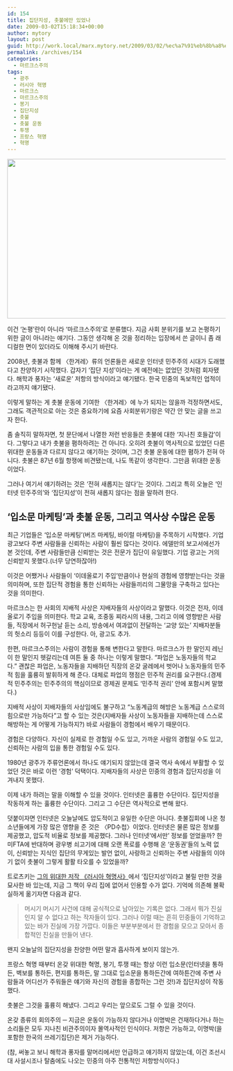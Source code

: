 ```yaml
---
id: 154
title: 집단지성, 촛불에만 있었나
date: 2009-03-02T15:18:34+00:00
author: mytory
layout: post
guid: http://work.local/marx.mytory.net/2009/03/02/%ec%a7%91%eb%8b%a8%ec%a7%80%ec%84%b1-%ec%b4%9b%eb%b6%88%ec%97%90%eb%a7%8c-%ec%9e%88%ec%97%88%eb%82%98/
permalink: /archives/154
categories:
  - 마르크스주의
tags:
  - 광주
  - 러시아 혁명
  - 마르크스
  - 마르크스주의
  - 봉기
  - 집단지성
  - 촛불
  - 촛불 운동
  - 투쟁
  - 프랑스 혁명
  - 혁명
---
```

<img src="http://work.local/marx.mytory.net/wp-content/uploads/1/cfile4.uf.1574DD1C49ABF89B82CA62.jpg" class="aligncenter" width="550" height="367" alt="" filename="02101045_IMG_3191.jpg" filemime="" />

<div class="gray-textbox">
  <p>
    이건 ‘논평’란이 아니라 ‘마르크스주의’로 분류했다. 지금 사회 분위기를 보고 논평하기 위한 글이 아니라는 얘기다. 그동안 생각해 온 것을 정리하는 입장에서 쓴 글이니 좀 래디컬한 면이 있더라도 이해해 주시기 바란다.
  </p>
</div>

2008년, 촛불과 함께 〈한겨레〉류의 언론들은 새로운 인터넷 민주주의 시대가 도래했다고 찬양하기 시작했다. 갑자기 ‘집단 지성’이라는 게 예전에는 없었던 것처럼 회자됐다. 해학과 풍자는 ‘새로운’ 저항의 방식이라고 얘기됐다. 한국 민중의 독보적인 업적이라고까지 얘기됐다.

이렇게 말하는 게 촛불 운동에 기여한 〈한겨레〉에 누가 되지는 않을까 걱정하면서도, 그래도 객관적으로 아는 것은 중요하기에 요즘 사회분위기랑은 약간 안 맞는 글을 쓰고자 한다.

좀 솔직히 말하자면, 첫 문단에서 나열한 저런 반응들은 촛불에 대한 ‘지나친 호들갑’이다. 그렇다고 내가 촛불을 폄하하려는 건 아니다. 오히려 촛불이 역사적으로 있었던 다른 위대한 운동들과 다르지 않다고 얘기하는 것이며, 그건 촛불 운동에 대한 폄하가 전혀 아니다. 촛불은 87년 6월 항쟁에 비견됐는데, 나도 똑같이 생각한다. 그만큼 위대한 운동이었다.

그러나 여기서 얘기하려는 것은 ‘전혀 새롭지는 않다’는 것이다. 그리고 특히 오늘은 ‘인터넷 민주주의’와 ‘집단지성’이 전혀 새롭지 않다는 점을 말하려 한다.

## ‘입소문 마케팅’과 촛불 운동, 그리고 역사상 수많은 운동

최근 기업들은 ‘입소문 마케팅’(버즈 마케팅, 바이럴 마케팅)을 주목하기 시작했다. 기업 광고보다 주변 사람들을 신뢰하는 사람이 훨씬 많다는 것이다. 에델만의 보고서에선가 본 것인데, 주변 사람들만큼 신뢰받는 것은 전문가 집단이 유일했다. 기업 광고는 거의 신뢰받지 못했다.(너무 당연하잖아!)

이것은 어쨌거나 사람들이 ‘이데올로기 주입’만큼이나 현실의 경험에 영향받는다는 것을 의미하며, 또한 집단적 경험을 통한 신뢰하는 사람들끼리의 그물망을 구축하고 있다는 것을 의미한다.

마르크스는 한 사회의 지배적 사상은 지배자들의 사상이라고 말했다. 이것은 전자, 이데올로기 주입을 의미한다. 학교 교육, 조중동 찌라시의 내용, 그리고 이에 영향받은 사람들, 직장에서 허구헌날 듣는 소리, 방송에서 여과없이 전달하는 ‘교양 있는’ 지배자분들의 헛소리 등등이 이를 구성한다. 아, 광고도 추가.

한편, 마르크스주의는 사람이 경험을 통해 변한다고 말한다. 마르크스가 한 말인지 레닌이 한 말인지 헷갈리는데 여튼 둘 중 하나는 이렇게 말했다. “파업은 노동자들의 학교다.” 괜찮은 파업은, 노동자들을 지배하던 직장의 온갖 굴레에서 벗어나 노동자들의 민주적 힘을 훌륭히 발휘하게 해 준다. 대체로 파업의 쟁점은 민주적 권리를 요구한다.(경제적 민주주의는 민주주의의 핵심이므로 경제권 문제도 ‘민주적 권리’ 안에 포함시켜 말했다.)

지배적 사상이 지배자들의 사상임에도 불구하고 “노동계급의 해방은 노동계급 스스로의 힘으로만 가능하다”고 할 수 있는 것은(지배자들 사상이 노동자들을 지배하는데 스스로 해방하는 게 어떻게 가능하지?) 바로 사람들이 경험에서 배우기 때문이다.

경험은 다양하다. 자신이 실제로 한 경험일 수도 있고, 가까운 사람의 경험일 수도 있고, 신뢰하는 사람의 입을 통한 경험일 수도 있다.

1980년 광주가 주류언론에서 하나도 얘기되지 않았는데 결국 역사 속에서 부활할 수 있었던 것은 바로 이런 ‘경험’ 덕택이다. 지배자들의 사상은 민중의 경험과 집단지성을 이겨내지 못했다.

이제 내가 하려는 말을 이해할 수 있을 것이다. 인터넷은 훌륭한 수단이다. 집단지성을 작동하게 하는 훌륭한 수단이다. 그리고 그 수단은 역사적으로 변해 왔다.

덧붙이자면 인터넷은 오늘날에도 압도적이고 유일한 수단은 아니다. 촛불집회에 나온 청소년들에게 가장 많은 영향을 준 것은 〈PD수첩〉이었다. 인터넷은 물론 많은 정보를 제공했고, 압도적 비율로 정보를 제공했다. 그러나 인터넷‘에서만’ 정보를 얻었을까? 한미FTA에 반대하며 광우병 쇠고기에 대해 오랜 폭로를 수행해 온 ‘운동권’들의 노력 없이, 신뢰받는 지식인 집단의 무게있는 발언 없이, 사랑하고 신뢰하는 주변 사람들의 이야기 없이 촛불이 그렇게 활활 타오를 수 있었을까?

트로츠키는 <a href="http://www.resistcandle.com/0_view.php?urn=urn:newsml:counterfire.or.kr:20040905T000000%2b0900:d38-906:1U"  target="_blank" title="1917년 러시아 혁명 - “역사적 사건에 대한 대중의 직접적 개입”, 격주간〈다함께〉">그의 위대한 저작 《러시아 혁명사》</a>에서 ‘집단지성’이라고 불릴 만한 것을 묘사한 바 있는데, 지금 그 책이 우리 집에 없어서 인용할 수가 없다. 기억에 의존해 불확실하게 옮기자면 다음과 같다.

> 머시기 머시기 사건에 대해 공식적으로 남아있는 기록은 없다. 그래서 뭐가 진실인지 알 수 없다고 하는 작자들이 있다. 그러나 이럴 때는 흔히 민중들이 기억하고 있는 바가 진실에 가장 가깝다. 이들은 부분부분에서 한 경험을 모으고 모아서 종합적인 진실을 만들어 낸다.

왠지 오늘날의 집단지성을 찬양한 어떤 말과 흡사하게 보이지 않는가.

프랑스 혁명 때부터 온갖 위대한 혁명, 봉기, 투쟁 때는 항상 이런 입소문(인터넷을 통하든, 벽보를 통하든, 편지를 통하든, 말 그대로 입소문을 통하든간에 여하튼간에 주변 사람들과 어디선가 주워들은 얘기와 자신의 경험을 종합하는 그런 것!)과 집단지성이 작동했다.

촛불은 그것을 훌륭히 해냈다. 그리고 우리는 앞으로도 그럴 수 있을 것이다.

온갖 종류의 회의주의 ─ 지금은 운동이 가능하지 않다거나 이명박은 건재하다거나 하는 소리들은 모두 지나친 비관주의이자 몰역사적인 인식이다. 저항은 가능하고, 이명박(을 포함한 한국의 쓰레기집단)은 제거 가능하다.

(참, 써놓고 보니 해학과 풍자를 말머리에서만 언급하고 얘기하지 않았는데, 이건 조선시대 사설시조나 탈춤에도 나오는 민중의 아주 전통적인 저항방식이다.)